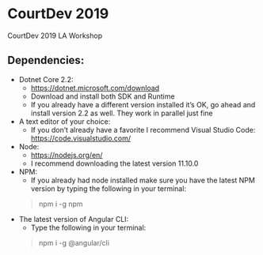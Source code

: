 # CourtDev 2019
CourtDev 2019 LA Workshop

## Dependencies:
* Dotnet Core 2.2:
    * https://dotnet.microsoft.com/download
    * Download and install both SDK and Runtime
    * If you already have a different version installed it’s OK, go ahead and install version 2.2 as well. They work in parallel just fine
* A text editor of your choice:
    * If you don’t already have a favorite I recommend Visual Studio Code: https://code.visualstudio.com/
* Node:
    * https://nodejs.org/en/
    * I recommend downloading the latest version 11.10.0
* NPM:
    * If you already had node installed make sure you have the latest NPM version by typing the following in your terminal:
    > npm i -g npm
* The latest version of Angular CLI:
    * Type the following in your terminal:
    > npm i -g @angular/cli


